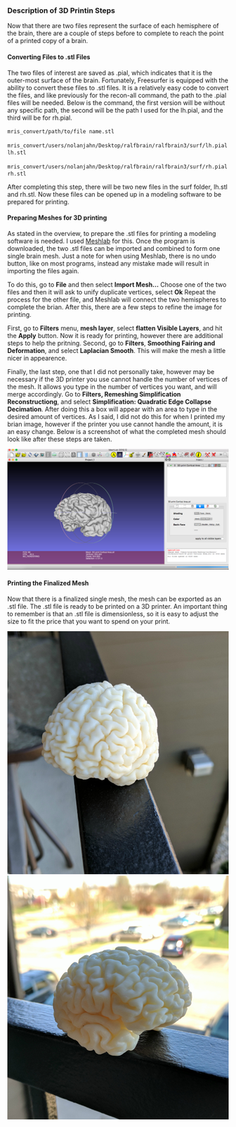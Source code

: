 ### Description of 3D Printin Steps
Now that there are two files represent the surface of each hemisphere of the brain, there are a couple of steps before to complete to reach the point of a printed copy of a brain. 

#### Converting Files to .stl Files
The two files of interest are saved as .pial, which indicates that it is the outer-most surface of the brain.
Fortunately, Freesurfer is equipped with the ability to convert these files to .stl files. 
It is a relatively easy code to convert the files, and like previously for the recon-all command, the path to the .pial files will be needed.
Below is the command, the first version will be without any specific path, the second will be the path I used for the lh.pial, and the third will be for rh.pial.
```
mris_convert/path/to/file name.stl

mris_convert/users/nolanjahn/Desktop/ralfbrain/ralfbrain3/surf/lh.pial lh.stl

mris_convert/users/nolanjahn/Desktop/ralfbrain/ralfbrain3/surf/rh.pial rh.stl 
```

After completing this step, there will be two new files in the surf folder, lh.stl and rh.stl.
Now these files can be opened up in a modeling software to be prepared for printing.

#### Preparing Meshes for 3D printing 
As stated in the overview, to prepare the .stl files for printing a modeling software is needed. I used [Meshlab](http://www.meshlab.net/) for this. 
Once the program is downloaded, the two .stl files can be imported and combined to form one single brain mesh.
Just a note for when using Meshlab, there is no undo button, like on most programs, instead any mistake made will result in importing the files again.


To do this, go to **File** and then select **Import Mesh...**
Choose one of the two files and then it will ask to unify duplicate vertices, select **Ok**
Repeat the process for the other file, and Meshlab will connect the two hemispheres to complete the brian.
After this, there are a few steps to refine the image for printing. 


First, go to **Filters** menu, **mesh layer**, select **flatten Visible Layers**, and hit the **Apply** button.
Now it is ready for printing, however there are additional steps to help the pritning.
Second, go to **Filters**, **Smoothing Fairing and Deformation**, and select **Laplacian Smooth**.
This will make the mesh a little nicer in appearence. 


Finally, the last step, one that I did not personally take, however may be necessary if the 3D printer you use cannot handle the number of vertices of the mesh.
It allows you type in the number of vertices you want, and will merge accordingly.
Go to **Filters, Remeshing Simplification Reconstructiong**, and select **Simplification: Quadratic Edge Collapse Decimation**.
After doing this a box will appear with an area to type in the desired amount of vertices. 
As I said, I did not do this for when I printed my brian image, however if the printer you use cannot handle the amount, it is an easy change. Below is a screenshot of what the completed mesh should look like after these steps are taken. 

![alt text](https://github.com/nomcomm/IndependentStudy_NolanJahn/blob/master/Screen%20Shot%202017-04-23%20at%205.05.02%20PM.png)

#### Printing the Finalized Mesh

Now that there is a finalized single mesh, the mesh can be exported as an .stl file.
The .stl file is ready to be printed on a 3D printer. 
An important thing to remember is that an .stl file is dimensionless, so it is easy to adjust the size to fit the price that you want to spend on your print.

![alt text](https://github.com/nomcomm/IndependentStudy_NolanJahn/blob/master/Brain%20Edit.jpg)
![alt text](https://github.com/nomcomm/IndependentStudy_NolanJahn/blob/master/Brain%202%20Edit.jpg)

